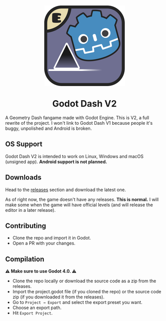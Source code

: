<p align="center">
 <img src="assets/logo/NewIcon.png" align="center" width="256" alt="Godot Dash logo"></img>
 <h1 align="center">Godot Dash V2</h1>
</p>

A Geometry Dash fangame made with Godot Engine. This is V2, a full rewrite of the project.
I won't link to Godot Dash V1 because people it's buggy, unpolished and Android is broken.

## OS Support

Godot Dash V2 is intended to work on Linux, Windows and macOS (unsigned app). **Android support is not planned.**

## Downloads

Head to the [releases](https://github.com/enderprism/godot-dash-v2/releases/) section and download the latest one.

As of right now, the game doesn't have any releases. **This is normal.** I will make some when the game will have official levels (and will release the editor in a later release).

## Contributing

- Clone the repo and import it in Godot.
- Open a PR with your changes.

## Compilation

**⚠️ Make sure to use Godot 4.0. ⚠️**

- Clone the repo locally or download the source code as a zip from the releases.
- Import the project.godot file (if you cloned the repo) or the source code zip (if you downloaded it from the releases).
- Go to `Project → Export` and select the export preset you want.
- Choose an export path.
- Hit `Export Project`.
